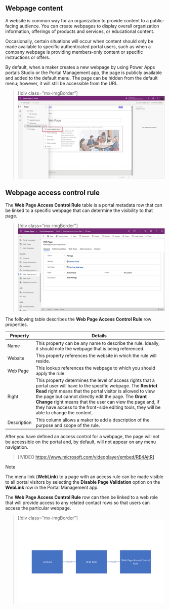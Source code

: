 ## Webpage content

A website is common way for an organization to provide content to a public-facing audience. You can create webpages to display overall organization information, offerings of products and services, or educational content.

Occasionally, certain situations will occur when content should only be made available to specific authenticated portal users, such as when a company webpage is providing members-only content or specific instructions or offers.

By default, when a maker creates a new webpage by using Power Apps portals Studio or the Portal Management app, the page is publicly available and added to the default menu.  The page can be hidden from the default menu; however, it will still be accessible from the URL.

<!--image hide page in default menu-->

> [!div class="mx-imgBorder"]
> [![Scrrenshot showing how to hide in default menu items in portal.](../media/hide-page.png)](../media/hide-page.png#lightbox)

## Webpage access control rule

The **Web Page Access Control Rule** table is a portal metadata row that can be linked to a specific webpage that can determine the visibility to that page.

> [!div class="mx-imgBorder"]
> [![Screenshot of Web Page Access Control Rule table setttings.](../media/web-page-access-control-rule.png)](../media/web-page-access-control-rule.png#lightbox)

The following table describes the **Web Page Access Control Rule** row properties.

| Property | Details |
| --- | --- |
| Name | This property can be any name to describe the rule. Ideally, it should note the webpage that is being referenced. |
| Website | This property references the website in which the rule will reside. |
| Web Page | This lookup references the webpage to which you should apply the rule. |
| Right | This property determines the level of access rights that a portal user will have to the specific webpage. The **Restrict Read** right means that the portal visitor is allowed to view the page but cannot directly edit the page. The **Grant Change** right means that the user can view the page and, if they have access to the front-side editing tools, they will be able to change the content. |
| Description | This column allows a maker to add a description of the purpose and scope of the rule. |

After you have defined an access control for a webpage, the page will not be accessible on the portal and, by default, will not appear on any menu navigation.

> [!VIDEO https://www.microsoft.com/videoplayer/embed/RE4AjtR]

> [!NOTE]
> The menu link (**WebLink**) to a page with an access rule can be made visible to all portal visitors by selecting the **Disable Page Validation** option on the **WebLink** row in the Portal Management app.

The **Web Page Access Control Rule** row can then be linked to a web role that will provide access to any related contact rows so that users can access the particular webpage.

> [!div class="mx-imgBorder"]
> [![Screnshot of Web page access control rule settings in portal.](../media/web-page-access-rule.png)](../media/web-page-access-rule.png#lightbox)
